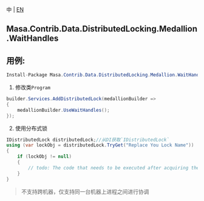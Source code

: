 中 | [EN](README.md)

## Masa.Contrib.Data.DistributedLocking.Medallion.WaitHandles

## 用例:

```c#
Install-Package Masa.Contrib.Data.DistributedLocking.Medallion.WaitHandles
```

1. 修改类`Program`

``` C#
builder.Services.AddDistributedLock(medallionBuilder =>
{
    medallionBuilder.UseWaitHandles();
});
```

2. 使用分布式锁

``` C#
IDistributedLock distributedLock;//从DI获取`IDistributedLock`
using (var lockObj = distributedLock.TryGet("Replace You Lock Name"))
{
    if (lockObj != null)
    {
        // todo: The code that needs to be executed after acquiring the distributed lock
    }
}
```

> 不支持跨机器，仅支持同一台机器上进程之间进行协调